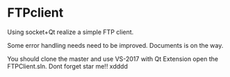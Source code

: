 # FTPclient
Using socket+Qt realize a simple FTP client.

Some error handling needs need to be improved.
Documents is on the way.

You should clone the master and use VS-2017 with Qt Extension open the FTPClient.sln.
Dont forget star me!! xdddd
